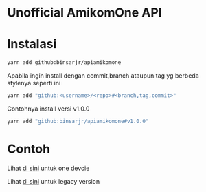 # Unofficial AmikomOne API

# Instalasi

```bash
yarn add github:binsarjr/apiamikomone
```

Apabila ingin install dengan commit,branch ataupun tag yg berbeda stylenya seperti ini

```bash
yarn add "github:<username>/<repo>#<branch,tag,commit>"
```

Contohnya install versi v1.0.0

```bash
yarn add "github:binsarjr/apiamikomone#v1.0.0"
```

# Contoh

Lihat [di sini](./Examples/OneDevice.ts) untuk one devcie

Lihat [di sini](./Examples/Legacy.ts) untuk legacy version
